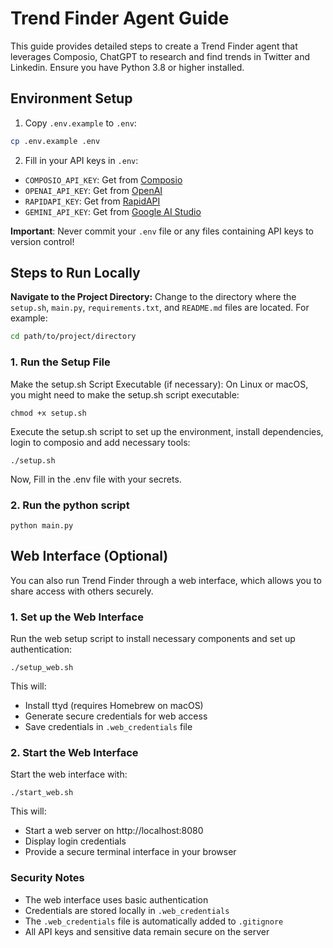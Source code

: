 # Trend Finder Agent Guide

This guide provides detailed steps to create a Trend Finder agent that leverages Composio, ChatGPT to research and find trends in Twitter and Linkedin. Ensure you have Python 3.8 or higher installed.

## Environment Setup

1. Copy `.env.example` to `.env`:

```sh
cp .env.example .env
```

2. Fill in your API keys in `.env`:

- `COMPOSIO_API_KEY`: Get from [Composio](https://composio.dev)
- `OPENAI_API_KEY`: Get from [OpenAI](https://platform.openai.com/api-keys)
- `RAPIDAPI_KEY`: Get from [RapidAPI](https://rapidapi.com)
- `GEMINI_API_KEY`: Get from [Google AI Studio](https://makersuite.google.com/app/apikey)

**Important**: Never commit your `.env` file or any files containing API keys to version control!

## Steps to Run Locally

**Navigate to the Project Directory:**
Change to the directory where the `setup.sh`, `main.py`, `requirements.txt`, and `README.md` files are located. For example:

```sh
cd path/to/project/directory
```

### 1. Run the Setup File

Make the setup.sh Script Executable (if necessary):
On Linux or macOS, you might need to make the setup.sh script executable:

```shell
chmod +x setup.sh
```

Execute the setup.sh script to set up the environment, install dependencies, login to composio and
add necessary tools:

```shell
./setup.sh
```

Now, Fill in the .env file with your secrets.

### 2. Run the python script

```shell
python main.py
```

## Web Interface (Optional)

You can also run Trend Finder through a web interface, which allows you to share access with others securely.

### 1. Set up the Web Interface

Run the web setup script to install necessary components and set up authentication:

```shell
./setup_web.sh
```

This will:

- Install ttyd (requires Homebrew on macOS)
- Generate secure credentials for web access
- Save credentials in `.web_credentials` file

### 2. Start the Web Interface

Start the web interface with:

```shell
./start_web.sh
```

This will:

- Start a web server on http://localhost:8080
- Display login credentials
- Provide a secure terminal interface in your browser

### Security Notes

- The web interface uses basic authentication
- Credentials are stored locally in `.web_credentials`
- The `.web_credentials` file is automatically added to `.gitignore`
- All API keys and sensitive data remain secure on the server
